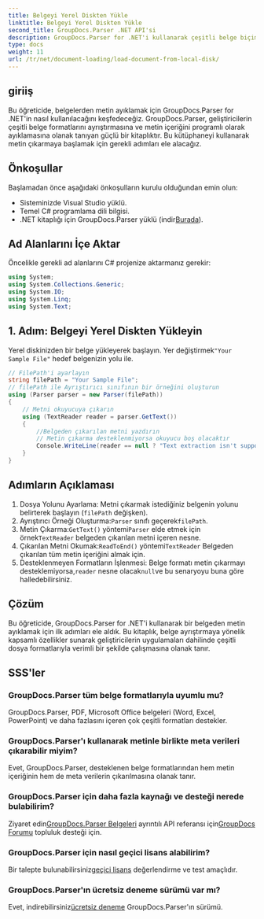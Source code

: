 ```yaml
---
title: Belgeyi Yerel Diskten Yükle
linktitle: Belgeyi Yerel Diskten Yükle
second_title: GroupDocs.Parser .NET API'si
description: GroupDocs.Parser for .NET'i kullanarak çeşitli belge biçimlerinden nasıl metin ayıklayacağınızı öğrenin. C# ile kolay ve etkili metin çıkarma.
type: docs
weight: 11
url: /tr/net/document-loading/load-document-from-local-disk/
---
```

## giriiş
Bu öğreticide, belgelerden metin ayıklamak için GroupDocs.Parser for .NET'in nasıl kullanılacağını keşfedeceğiz. GroupDocs.Parser, geliştiricilerin çeşitli belge formatlarını ayrıştırmasına ve metin içeriğini programlı olarak ayıklamasına olanak tanıyan güçlü bir kitaplıktır. Bu kütüphaneyi kullanarak metin çıkarmaya başlamak için gerekli adımları ele alacağız.
## Önkoşullar
Başlamadan önce aşağıdaki önkoşulların kurulu olduğundan emin olun:
- Sisteminizde Visual Studio yüklü.
- Temel C# programlama dili bilgisi.
-  .NET kitaplığı için GroupDocs.Parser yüklü (indir[Burada](https://releases.groupdocs.com/parser/net/)).

## Ad Alanlarını İçe Aktar
Öncelikle gerekli ad alanlarını C# projenize aktarmanız gerekir:
```csharp
using System;
using System.Collections.Generic;
using System.IO;
using System.Linq;
using System.Text;
```
## 1. Adım: Belgeyi Yerel Diskten Yükleyin
 Yerel diskinizden bir belge yükleyerek başlayın. Yer değiştirmek`"Your Sample File"` hedef belgenizin yolu ile.
```csharp
// FilePath'i ayarlayın
string filePath = "Your Sample File";
// filePath ile Ayrıştırıcı sınıfının bir örneğini oluşturun
using (Parser parser = new Parser(filePath))
{
    // Metni okuyucuya çıkarın
    using (TextReader reader = parser.GetText())
    {
        //Belgeden çıkarılan metni yazdırın
        // Metin çıkarma desteklenmiyorsa okuyucu boş olacaktır
        Console.WriteLine(reader == null ? "Text extraction isn't supported" : reader.ReadToEnd());
    }
}
```
## Adımların Açıklaması
1. Dosya Yolunu Ayarlama: Metni çıkarmak istediğiniz belgenin yolunu belirterek başlayın (`filePath` değişken).
2.  Ayrıştırıcı Örneği Oluşturma:`Parser` sınıfı geçerek`filePath`.
3.  Metin Çıkarma:`GetText()` yöntemi`Parser` elde etmek için örnek`TextReader` belgeden çıkarılan metni içeren nesne.
4.  Çıkarılan Metni Okumak:`ReadToEnd()` yöntemi`TextReader` Belgeden çıkarılan tüm metin içeriğini almak için.
5.  Desteklenmeyen Formatların İşlenmesi: Belge formatı metin çıkarmayı desteklemiyorsa,`reader` nesne olacak`null`ve bu senaryoyu buna göre halledebilirsiniz.

## Çözüm
Bu öğreticide, GroupDocs.Parser for .NET'i kullanarak bir belgeden metin ayıklamak için ilk adımları ele aldık. Bu kitaplık, belge ayrıştırmaya yönelik kapsamlı özellikler sunarak geliştiricilerin uygulamaları dahilinde çeşitli dosya formatlarıyla verimli bir şekilde çalışmasına olanak tanır.

## SSS'ler
### GroupDocs.Parser tüm belge formatlarıyla uyumlu mu?
GroupDocs.Parser, PDF, Microsoft Office belgeleri (Word, Excel, PowerPoint) ve daha fazlasını içeren çok çeşitli formatları destekler.
### GroupDocs.Parser'ı kullanarak metinle birlikte meta verileri çıkarabilir miyim?
Evet, GroupDocs.Parser, desteklenen belge formatlarından hem metin içeriğinin hem de meta verilerin çıkarılmasına olanak tanır.
### GroupDocs.Parser için daha fazla kaynağı ve desteği nerede bulabilirim?
 Ziyaret edin[GroupDocs.Parser Belgeleri](https://reference.groupdocs.com/parser/net/) ayrıntılı API referansı için[GroupDocs Forumu](https://forum.groupdocs.com/c/parser/17) topluluk desteği için.
### GroupDocs.Parser için nasıl geçici lisans alabilirim?
 Bir talepte bulunabilirsiniz[geçici lisans](https://purchase.groupdocs.com/temporary-license/) değerlendirme ve test amaçlıdır.
### GroupDocs.Parser'ın ücretsiz deneme sürümü var mı?
 Evet, indirebilirsiniz[ücretsiz deneme](https://releases.groupdocs.com/) GroupDocs.Parser'ın sürümü.